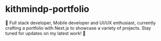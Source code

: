# kithmindp-portfolio
🚀 Full stack developer, Mobile developer and UI/UX enthusiast, currently crafting a portfolio with Next.js to showcase a variety of projects. Stay tuned for updates on my latest work! 🎨
